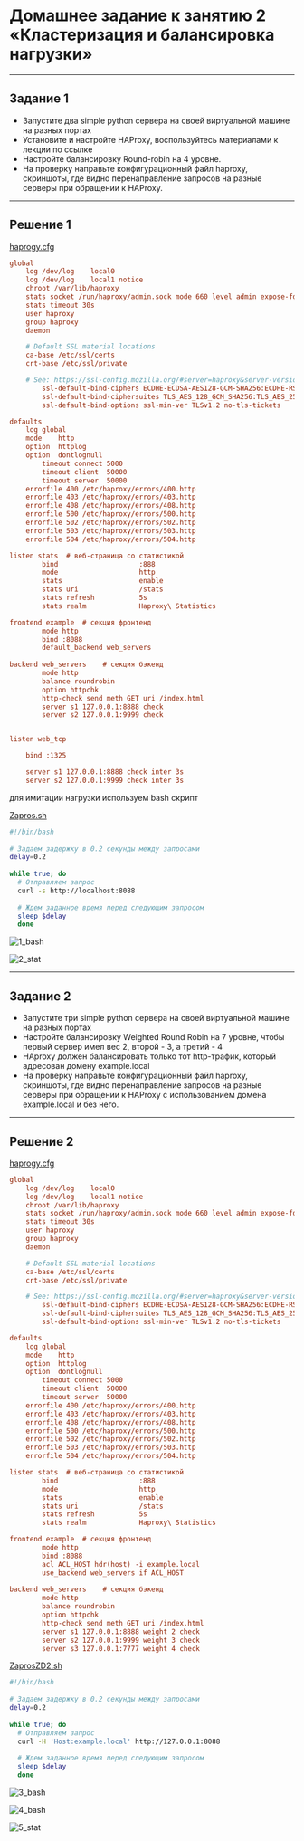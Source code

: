 # **Домашнее задание к занятию 2 «Кластеризация и балансировка нагрузки»**

---


## **Задание 1**

* Запустите два simple python сервера на своей виртуальной машине на разных портах
* Установите и настройте HAProxy, воспользуйтесь материалами к лекции по ссылке
* Настройте балансировку Round-robin на 4 уровне.
* На проверку направьте конфигурационный файл haproxy, скриншоты, где видно перенаправление запросов на разные серверы при обращении к HAProxy.

---

## **Решение 1**

[haprogy.cfg](https://github.com/ilaryhlik17854-stack/HW_Otkazoustoychivost/blob/main/2%20-%20Clustering%20and%20load%20balancing/haproxyZD1.cfg)

```cfg
global
	log /dev/log	local0
	log /dev/log	local1 notice
	chroot /var/lib/haproxy
	stats socket /run/haproxy/admin.sock mode 660 level admin expose-fd listeners
	stats timeout 30s
	user haproxy
	group haproxy
	daemon

	# Default SSL material locations
	ca-base /etc/ssl/certs
	crt-base /etc/ssl/private

	# See: https://ssl-config.mozilla.org/#server=haproxy&server-version=2.0.3&config=intermediate
        ssl-default-bind-ciphers ECDHE-ECDSA-AES128-GCM-SHA256:ECDHE-RSA-AES128-GCM-SHA256:ECDHE-ECDSA-AES256-GCM-SHA384:ECDHE-RSA-AES256-GCM-SHA384:ECDHE-ECDSA-CHACHA20-POLY1305:ECDHE-RSA-CHACHA20-POLY1305:DHE-RSA-AES128-GCM-SHA256:DHE-RSA-AES256-GCM-SHA384
        ssl-default-bind-ciphersuites TLS_AES_128_GCM_SHA256:TLS_AES_256_GCM_SHA384:TLS_CHACHA20_POLY1305_SHA256
        ssl-default-bind-options ssl-min-ver TLSv1.2 no-tls-tickets

defaults
	log	global
	mode	http
	option	httplog
	option	dontlognull
        timeout connect 5000
        timeout client  50000
        timeout server  50000
	errorfile 400 /etc/haproxy/errors/400.http
	errorfile 403 /etc/haproxy/errors/403.http
	errorfile 408 /etc/haproxy/errors/408.http
	errorfile 500 /etc/haproxy/errors/500.http
	errorfile 502 /etc/haproxy/errors/502.http
	errorfile 503 /etc/haproxy/errors/503.http
	errorfile 504 /etc/haproxy/errors/504.http

listen stats  # веб-страница со статистикой
        bind                    :888
        mode                    http
        stats                   enable
        stats uri               /stats
        stats refresh           5s
        stats realm             Haproxy\ Statistics

frontend example  # секция фронтенд
        mode http
        bind :8088
        default_backend web_servers
	
backend web_servers    # секция бэкенд
        mode http
        balance roundrobin
        option httpchk
        http-check send meth GET uri /index.html
        server s1 127.0.0.1:8888 check
        server s2 127.0.0.1:9999 check


listen web_tcp

	bind :1325

	server s1 127.0.0.1:8888 check inter 3s
	server s2 127.0.0.1:9999 check inter 3s

```
для имитации нагрузки используем bash скрипт

[Zapros.sh](https://github.com/ilaryhlik17854-stack/HW_Otkazoustoychivost/blob/main/2%20-%20Clustering%20and%20load%20balancing/Zapros.sh)

```bash
#!/bin/bash  
  
# Задаем задержку в 0.2 секунды между запросами  
delay=0.2  
  
while true; do  
  # Отправляем запрос  
  curl -s http://localhost:8088  
    
  # Ждем заданное время перед следующим запросом  
  sleep $delay 
  done
```
![1_bash](https://github.com/ilaryhlik17854-stack/HW_Otkazoustoychivost/blob/main/2%20-%20Clustering%20and%20load%20balancing/img/1_bash.png?raw=true)

![2_stat](https://github.com/ilaryhlik17854-stack/HW_Otkazoustoychivost/blob/main/2%20-%20Clustering%20and%20load%20balancing/img/2_stat.png?raw=true)

---

## **Задание 2**

* Запустите три simple python сервера на своей виртуальной машине на разных портах
* Настройте балансировку Weighted Round Robin на 7 уровне, чтобы первый сервер имел вес 2, второй - 3, а третий - 4
* HAproxy должен балансировать только тот http-трафик, который адресован домену example.local
* На проверку направьте конфигурационный файл haproxy, скриншоты, где видно перенаправление запросов на разные серверы при обращении к HAProxy c использованием домена example.local и без него.

---

## **Решение 2**

[haprogy.cfg](https://github.com/ilaryhlik17854-stack/HW_Otkazoustoychivost/blob/main/2%20-%20Clustering%20and%20load%20balancing/haproxyZD2.cfg)

```cfg
global
	log /dev/log	local0
	log /dev/log	local1 notice
	chroot /var/lib/haproxy
	stats socket /run/haproxy/admin.sock mode 660 level admin expose-fd listeners
	stats timeout 30s
	user haproxy
	group haproxy
	daemon

	# Default SSL material locations
	ca-base /etc/ssl/certs
	crt-base /etc/ssl/private

	# See: https://ssl-config.mozilla.org/#server=haproxy&server-version=2.0.3&config=intermediate
        ssl-default-bind-ciphers ECDHE-ECDSA-AES128-GCM-SHA256:ECDHE-RSA-AES128-GCM-SHA256:ECDHE-ECDSA-AES256-GCM-SHA384:ECDHE-RSA-AES256-GCM-SHA384:ECDHE-ECDSA-CHACHA20-POLY1305:ECDHE-RSA-CHACHA20-POLY1305:DHE-RSA-AES128-GCM-SHA256:DHE-RSA-AES256-GCM-SHA384
        ssl-default-bind-ciphersuites TLS_AES_128_GCM_SHA256:TLS_AES_256_GCM_SHA384:TLS_CHACHA20_POLY1305_SHA256
        ssl-default-bind-options ssl-min-ver TLSv1.2 no-tls-tickets

defaults
	log	global
	mode	http
	option	httplog
	option	dontlognull
        timeout connect 5000
        timeout client  50000
        timeout server  50000
	errorfile 400 /etc/haproxy/errors/400.http
	errorfile 403 /etc/haproxy/errors/403.http
	errorfile 408 /etc/haproxy/errors/408.http
	errorfile 500 /etc/haproxy/errors/500.http
	errorfile 502 /etc/haproxy/errors/502.http
	errorfile 503 /etc/haproxy/errors/503.http
	errorfile 504 /etc/haproxy/errors/504.http

listen stats  # веб-страница со статистикой
        bind                    :888
        mode                    http
        stats                   enable
        stats uri               /stats
        stats refresh           5s
        stats realm             Haproxy\ Statistics

frontend example  # секция фронтенд
        mode http
        bind :8088
        acl ACL_HOST hdr(host) -i example.local
		use_backend web_servers if ACL_HOST
	
backend web_servers    # секция бэкенд
        mode http
        balance roundrobin
        option httpchk
        http-check send meth GET uri /index.html
        server s1 127.0.0.1:8888 weight 2 check
        server s2 127.0.0.1:9999 weight 3 check
		server s3 127.0.0.1:7777 weight 4 check
```
[ZaprosZD2.sh](https://github.com/ilaryhlik17854-stack/HW_Otkazoustoychivost/blob/main/2%20-%20Clustering%20and%20load%20balancing/ZaprosZD2.sh)

```bash
#!/bin/bash  
  
# Задаем задержку в 0.2 секунды между запросами  
delay=0.2  
  
while true; do  
  # Отправляем запрос  
  curl -H 'Host:example.local' http://127.0.0.1:8088  
    
  # Ждем заданное время перед следующим запросом  
  sleep $delay 
  done
```

![3_bash](https://github.com/ilaryhlik17854-stack/HW_Otkazoustoychivost/blob/main/2%20-%20Clustering%20and%20load%20balancing/img/3_bash.png?raw=true)

![4_bash](https://github.com/ilaryhlik17854-stack/HW_Otkazoustoychivost/blob/main/2%20-%20Clustering%20and%20load%20balancing/img/4_bash.png?raw=true)

![5_stat](https://github.com/ilaryhlik17854-stack/HW_Otkazoustoychivost/blob/main/2%20-%20Clustering%20and%20load%20balancing/img/5_stat.png?raw=true)